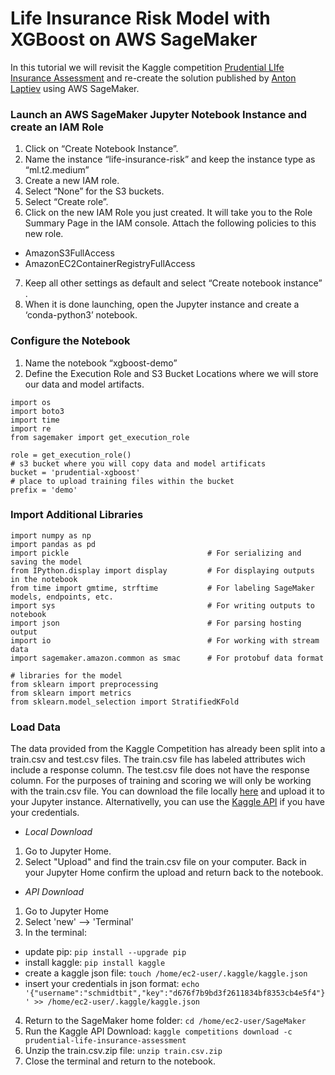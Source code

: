 
# Life Insurance Risk Model with XGBoost on AWS SageMaker
In this tutorial we will revisit the Kaggle competition [Prudential LIfe Insurance Assessment](https://www.kaggle.com/c/prudential-life-insurance-assessment) and re-create  the solution published by [Anton Laptiev](https://github.com/AntonUBC/Prudential-Life-Insurance-Assessment) using AWS SageMaker. 

### Launch an AWS SageMaker Jupyter Notebook Instance and create an IAM Role
1. Click on “Create Notebook Instance”.
2. Name the instance “life-insurance-risk” and keep the instance type as “ml.t2.medium”
3. Create a new IAM role.
4. Select “None” for the S3 buckets.
5. Select “Create role”.
6. Click on the new IAM Role you just created. It will take you to the Role Summary Page in the IAM console. Attach the following policies to this new role. 
 - AmazonS3FullAccess
 - AmazonEC2ContainerRegistryFullAccess
7. Keep all other settings as default and select “Create notebook instance” .
8. When it is done launching, open the Jupyter instance and create a ‘conda-python3’ notebook.

### Configure the Notebook
1. Name the notebook “xgboost-demo”
2. Define the Execution Role and S3 Bucket Locations where we will store our data and model artifacts.
```
import os
import boto3
import time
import re
from sagemaker import get_execution_role

role = get_execution_role()
# s3 bucket where you will copy data and model artificats
bucket = 'prudential-xgboost' 
# place to upload training files within the bucket
prefix = 'demo'  
```
### Import Additional Libraries
```
import numpy as np
import pandas as pd
import pickle                               # For serializing and saving the model
from IPython.display import display         # For displaying outputs in the notebook
from time import gmtime, strftime           # For labeling SageMaker models, endpoints, etc.
import sys                                  # For writing outputs to notebook
import json                                 # For parsing hosting output
import io                                   # For working with stream data
import sagemaker.amazon.common as smac      # For protobuf data format

# libraries for the model
from sklearn import preprocessing           
from sklearn import metrics 
from sklearn.model_selection import StratifiedKFold    
```

### Load Data
The data provided from the Kaggle Competition has already been split into a train.csv and test.csv files. The train.csv file has labeled attributes wich include a response column. The test.csv file does not have the response column. For the purposes of training and scoring we will only be working with the train.csv file. You can download the file locally [here](https://www.kaggle.com/c/prudential-life-insurance-assessment/data) and upload it to your Jupyter instance. Alternativelly, you can use the [Kaggle API](https://www.kaggle.com/docs/api) if you have your credentials. 

* _Local Download_
1. Go to Jupyter Home.
2. Select "Upload" and find the train.csv file on your computer. Back in your Jupyter Home confirm the upload and return back to the notebook. 

* _API Download_
1. Go to Jupyter Home
2. Select 'new' --> 'Terminal'
3. In the terminal:
  - update pip: `pip install --upgrade pip`
  - install kaggle: `pip install kaggle`
  - create a kaggle json file: `touch /home/ec2-user/.kaggle/kaggle.json`
  - insert your credentials in json format: `echo '{"username":"schmidtbit","key":"d676f7b9bd3f2611834bf8353cb4e5f4"}' >> /home/ec2-user/.kaggle/kaggle.json`
 4. Return to the SageMaker home folder: `cd /home/ec2-user/SageMaker`
 5. Run the Kaggle API Download: `kaggle competitions download -c prudential-life-insurance-assessment` 
 6. Unzip the train.csv.zip file: `unzip train.csv.zip`
 7. Close the terminal and return to the notebook. 
 




